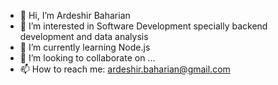 - 👋 Hi, I’m Ardeshir Baharian
- 👀 I’m interested in Software Development specially backend development and data analysis
- 🌱 I’m currently learning Node.js
- 💞️ I’m looking to collaborate on ...
- 📫 How to reach me:   ardeshir.baharian@gmail.com

<!---
abaharian/abaharian is a ✨ special ✨ repository because its `README.md` (this file) appears on your GitHub profile.
You can click the Preview link to take a look at your changes.
--->
